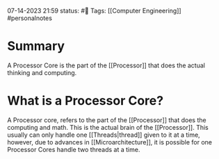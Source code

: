 07-14-2023 21:59
status: #📄 
Tags: [[Computer Engineering]] #personalnotes 

# Summary 
A Processor Core is the part of the [[Processor]] that does the actual thinking and computing.

# What is a Processor Core?
A Processor core, refers to the part of the [[Processor]] that does the computing and math. This is the actual brain of the [[Processor]]. This usually can only handle one [[Threads|thread]] given to it at a time, however, due to advances in [[Microarchitecture]], it is possible for one Processor Cores handle two threads at a time.
